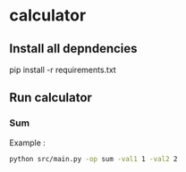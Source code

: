 # calculator

## Install all depndencies

pip install -r requirements.txt

## Run calculator

### Sum

Example : 
```bash
python src/main.py -op sum -val1 1 -val2 2
```
